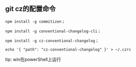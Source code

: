 ## git cz的配置命令

```
npm install -g commitizen；

npm install -g conventional-changelog-cli；

npm install -g cz-conventional-changelog；

echo '{ "path": "cz-conventional-changelog" }' > ~/.czrc
```

tip: win在powerShell上运行
